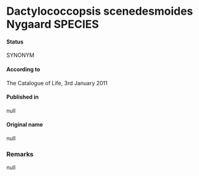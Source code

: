 Dactylococcopsis scenedesmoides Nygaard SPECIES
=======

#### Status
SYNONYM

#### According to
The Catalogue of Life, 3rd January 2011

#### Published in
null

#### Original name
null

### Remarks
null